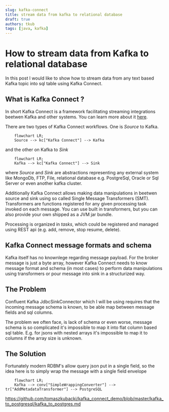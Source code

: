 ```yaml
---
slug: kafka-connect
title: stream data from kafka to relational database
draft: true
authors: tkub
tags: [java, kafka]
---
```


# How to stream data from Kafka to relational database

In this post I would like to show how to stream data from any text based Kafka topic into sql table using Kafka Connect.

<!-- truncate -->

## What is Kafka Connect ?

In short Kafka Connect is a framework facilitating streaming integrations beetwen Kafka and other systems.
You can learn more about it [here](https://developer.confluent.io/courses/kafka-connect/intro/).

There are two types of Kafka Connect workflows. One is *Source* to Kafka.

```mermaid
    flowchart LR;
    Source --> kc["Kafka Connect"] --> Kafka
```
and the other on Kafka to *Sink*
```mermaid
    flowchart LR;
    Kafka --> kc["Kafka Connect"] --> Sink
```
where *Source* and *Sink* are  abstractions representing any external system like MongoDb, FTP, File, relational database e.g. PostgreSql, Oracle or Sql Server or even another kafka cluster.

Additionally Kafka Connect allows making data manipulations in beetwen source and sink using so called Single Message Transformers (SMT). Transformers are functions registered for any given processing task invoked on each message. You can use built in transformers, but you can also provide your own shipped as a JVM jar bundle.

Processing is organized in *tasks*, which could be registered and managed using REST api (e.g. add, remove, stop resume, delete).

## Kafka Connect message formats and schema

Kafka itself has no knownlege regarding message payload. For the broker message is just a byte array, however Kafka Connect needs to know message format and schema (in most cases)  to perform data manipulations using transformers or pour message into sink in a structurized way.

## The Problem

Confluent Kafka JdbcSinkConnector which I will be using requires that the incoming message schema is known, to be able map between message fields and sql columns.

The problem we often face, is lack of schema or even worse, message schema is so complicated it's impossible to map it into flat column based sql table. E.g. for jsons with nested arrays it's impossible to map it to columns if the array size is unknown.

## The Solution

Fortunately modern RDBM's allow query json put in a single field, so the idea here is to simply wrap the message with a single field envelope

```mermaid
    flowchart LR;
    Kafka --> conv["SimpleWrappingConverter"] --> tr["AddMetadataTransformer"] --> PostgreSQL
```

https://github.com/tomaszkubacki/kafka_connect_demo/blob/master/kafka_to_postgresql/kafka_to_postgres.md


